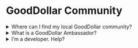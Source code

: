 # GoodDollar Community

<details>

<summary>Where can I find my local GoodDollar community?</summary>

The GoodDollar Community is a diverse vibrant network that spans across the globe, active in over 183 countries and communicating in more than 17 languages. You can find your local community on the [community page](https://community.gooddollar.org/).&#x20;

</details>

<details>

<summary>What is a GoodDollar Ambassador?</summary>

GoodDollar ambassadors are the unsung heroes of the GoodDollar community, volunteers who have stepped forward to be driving behind our outreach efforts. Meet the GoodDollar Ambassadors in our [Community page](https://community.gooddollar.org/).

</details>

<details>

<summary>I’m a developer. Help?</summary>

Check out our [technical documentation](https://docs.gooddollar.org/) and GoodDollar’s [Github](https://github.com/GoodDollar/).&#x20;

</details>

